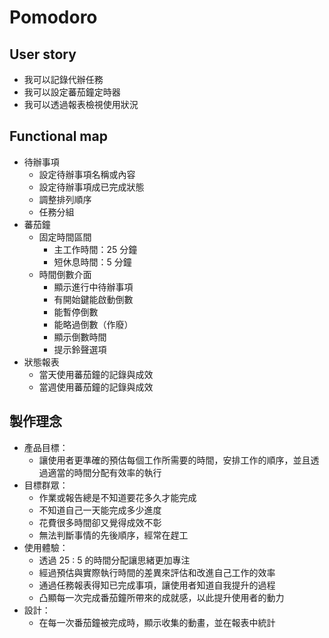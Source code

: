 # Pomodoro

## User story
- 我可以記錄代辦任務
- 我可以設定蕃茄鐘定時器
- 我可以透過報表檢視使用狀況

## Functional map
- 待辦事項
  - 設定待辦事項名稱或內容
  - 設定待辦事項成已完成狀態
  - 調整排列順序
  - 任務分組
- 蕃茄鐘
  - 固定時間區間
    - 主工作時間：25 分鐘
    - 短休息時間：5 分鐘
  - 時間倒數介面
    - 顯示進行中待辦事項
    - 有開始鍵能啟動倒數
    - 能暫停倒數
    - 能略過倒數（作廢）
    - 顯示倒數時間
    - 提示鈴聲選項
- 狀態報表
  - 當天使用蕃茄鐘的記錄與成效
  - 當週使用蕃茄鐘的記錄與成效

## 製作理念
- 產品目標：
  - 讓使用者更準確的預估每個工作所需要的時間，安排工作的順序，並且透過適當的時間分配有效率的執行
- 目標群眾：
  - 作業或報告總是不知道要花多久才能完成
  - 不知道自己一天能完成多少進度
  - 花費很多時間卻又覺得成效不彰
  - 無法判斷事情的先後順序，經常在趕工
- 使用體驗：
  - 透過 25 : 5 的時間分配讓思緒更加專注
  - 經過預估與實際執行時間的差異來評估和改進自己工作的效率
  - 通過任務報表得知已完成事項，讓使用者知道自我提升的過程
  - 凸顯每一次完成番茄鐘所帶來的成就感，以此提升使用者的動力
- 設計：
  - 在每一次番茄鐘被完成時，顯示收集的動畫，並在報表中統計